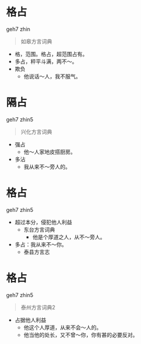# 格占
geh7 zhin
> 如皋方言词典
- 格，范围。格占，超范围占有。
- 多占，秤平斗满，两不～。
- 欺负
  - 他说话～人，我不服气。

# 隔占
geh7 zhin5
> 兴化方言词典
- 强占
  - 他～人家地皮搭厨房。
- 多沾
  - 我从来不～旁人的。

# 格占
geh7 zhin5
+ 超过本分，侵犯他人利益
  * 东台方言词典
    - 他是个厚道之人，从不～旁人。
+ 多占：我从来不～你。
  * 泰县方言志


# 格占
geh7 zhin5
> 泰州方言词典2
- 占据他人利益
  - 他这个人厚道，从来不会～人的。
  - 他当他的处长，又不曾～你，你有甚的必要反对。